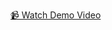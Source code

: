 [📹 Watch Demo Video](https://drive.google.com/file/d/1OS8SpsBcO0C1bTyxBrr3sqeqqgWfuKZF/view?usp=sharing)
